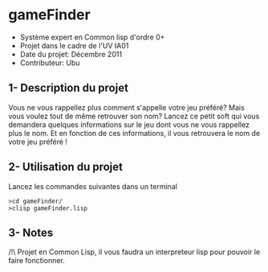 
gameFinder
==========

*	Système expert en Common lisp d'ordre 0+
*	Projet dans le cadre de l'UV IA01
*	Date du projet: Décembre 2011
*	Contributeur: Ubu


1- Description du projet
------------------------
	
Vous ne vous rappellez plus comment s'appelle votre jeu préféré? Mais vous
voulez tout de même retrouver son nom? Lancez ce petit soft qui vous 
demandera quelques informations sur le jeu dont vous ne vous rappellez plus 
le nom. Et en fonction de ces informations, il vous retrouvera le nom de 
votre jeu préféré !

2- Utilisation du projet
------------------------

Lancez les commandes suivantes dans un terminal

	>cd gameFinder/
	>clisp gameFinder.lisp
		
3- Notes
--------
/!\ Projet en Common Lisp, il vous faudra un interpreteur lisp pour 
pouvoir le faire fonctionner.
